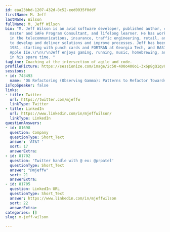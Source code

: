 ```yaml
---
id: eaa23bbd-1207-432d-8c52-eed0035f0ddf
firstName: M. Jeff
lastName: Wilson
fullName: M. Jeff Wilson
bio: "M. Jeff Wilson is an avid software developer, published author, certified scrum
  master and SAFe Program Consultant, and lifelong learner. He has worked with teams
  in the telecommunications, insurance, traffic engineering, retail, and other industries
  to develop and deliver solutions and improve processes. Jeff has been coding since
  1981, starting with punch cards and FORTRAN at Georgia Tech, and BASIC on a friend’s
  Apple IIe.\r\n\r\nJeff enjoys gaming, running, music, homebrewing, and, yes, coding
  in his spare time. "
tagLine: Coaching at the intersection of agile and code.
profilePicture: https://sessionize.com/image/2c50-400o400o1-3x6p8gQ1qvU3hLPXmiFCLt.jpeg
sessions:
- id: 743493
  name: 'OG Refactoring (Observing Gamma): Patterns to Refactor Towards'
isTopSpeaker: false
links:
- title: Twitter
  url: https://twitter.com/mjeffw
  linkType: Twitter
- title: LinkedIn
  url: https://www.linkedin.com/in/mjeffwilson/
  linkType: LinkedIn
questionAnswers:
- id: 81698
  question: Company
  questionType: Short_Text
  answer: 'AT&T '
  sort: 17
  answerExtra:
- id: 81702
  question: 'Twitter handle with @ ex: @prpatel'
  questionType: Short_Text
  answer: "@mjeffw"
  sort: 21
  answerExtra:
- id: 81705
  question: LinkedIn URL
  questionType: Short_Text
  answer: https://www.linkedin.com/in/mjeffwilson
  sort: 22
  answerExtra:
categories: []
slug: m-jeff-wilson

---
```


